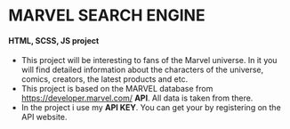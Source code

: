 # MARVEL SEARCH ENGINE
#### HTML, SCSS, JS project
* This project will be interesting to fans of the Marvel universe. In it you will find detailed information about the characters of the universe, comics, creators, the latest products and etc.
* This project is based on the MARVEL database from https://developer.marvel.com/ __API__. All data is taken from there.
* In the project i use my __API KEY__. You can get your by registering on the API website.